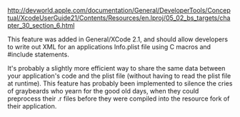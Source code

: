     
http://devworld.apple.com/documentation/General/DeveloperTools/Conceptual/XcodeUserGuide21/Contents/Resources/en.lproj/05_02_bs_targets/chapter_30_section_6.html


This feature was added in General/XCode 2.1, and should allow developers to write out XML for an applications Info.plist file using C macros and #include statements. 

It's probably a slightly more efficient way to share the same data between your application's code and the plist file (without having to read the plist file at runtime). This feature has probably been implemented to silence the cries of graybeards who yearn for the good old days, when they could preprocess their .r files before they were compiled into the resource fork of their application.